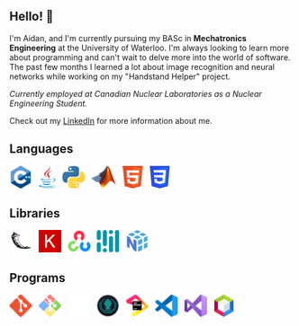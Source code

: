 ## Hello! :wave:
I'm Aidan, and I'm currently pursuing my BASc in **Mechatronics Engineering** at the University of Waterloo. I'm always looking to learn more about programming and can't wait to delve more into the world of software. The past few months I learned a lot about image recognition and neural networks while working on my "Handstand Helper" project.

*Currently employed at Canadian Nuclear Laboratories as a Nuclear Engineering Student.*

Check out my [LinkedIn](https://www.linkedin.com/in/aidan-newman/) for more information about me.

## Languages
![C++](https://github.com/aidan-newman/image_storage/blob/629766127593ad5e18b9d3442ed5e463238a3685/aidan-newman/C%2B%2B.png "C++")&nbsp;&nbsp;
![Java](https://github.com/aidan-newman/image_storage/blob/5c60ce327fbc7a2982b69e88e1c90cbdf09e7a1b/aidan-newman/Java.png "Java")&nbsp;&nbsp;
![Python](https://github.com/aidan-newman/image_storage/blob/629766127593ad5e18b9d3442ed5e463238a3685/aidan-newman/Python.png "Python")&nbsp;&nbsp;
![MATLAB](https://github.com/aidan-newman/image_storage/blob/8cab0698a5839535ef355df0914b6845db089f91/aidan-newman/Matlab.png "MATLAB")&nbsp;&nbsp;
![HTML](https://github.com/aidan-newman/image_storage/blob/4c83c7e45b604b2de4af84e1c78d02726a17fbd5/aidan-newman/HTML.png "HTML")&nbsp;&nbsp;
![CSS](https://github.com/aidan-newman/image_storage/blob/4c83c7e45b604b2de4af84e1c78d02726a17fbd5/aidan-newman/CSS.png "CSS")

## Libraries
![Flask](https://github.com/aidan-newman/image_storage/blob/0702ca784e0efc943faa624ef39966882655194f/aidan-newman/Flask.png "Flask")&nbsp;&nbsp;
![Keras](https://github.com/aidan-newman/image_storage/blob/629766127593ad5e18b9d3442ed5e463238a3685/aidan-newman/Keras.png "Keras")&nbsp;&nbsp;
![OpenCV](https://github.com/aidan-newman/image_storage/blob/381ff0866a692192aae5414c6e1b6bd41ac75432/aidan-newman/OpenCV.png "OpenCV")&nbsp;&nbsp;
![Mediapipe](https://github.com/aidan-newman/image_storage/blob/8cab0698a5839535ef355df0914b6845db089f91/aidan-newman/Mediapipe.png "Mediapipe")&nbsp;&nbsp;
![Numpy](https://github.com/aidan-newman/image_storage/blob/39616651119d97ddcfb678507b55da022847a5dd/aidan-newman/Numpy.png "Numpy")

## Programs
![Git](https://github.com/aidan-newman/image_storage/blob/2a60744e3e2be7705419be70d3fef2fc0baf773c/aidan-newman/Git.png "Git")&nbsp;&nbsp;
![GitBash](https://github.com/aidan-newman/image_storage/blob/2a60744e3e2be7705419be70d3fef2fc0baf773c/aidan-newman/GitBash.png "GitBash")&nbsp;&nbsp;
![GitHub](https://github.com/aidan-newman/image_storage/blob/e4b22c8fd84901276305d8e82534276233811234/aidan-newman/GitHub.png "GitHub")&nbsp;&nbsp;
![GitKraken](https://github.com/aidan-newman/image_storage/blob/2a60744e3e2be7705419be70d3fef2fc0baf773c/aidan-newman/GitKraken.png "GitKraken")&nbsp;&nbsp;
![JetBrains IDEs](https://github.com/aidan-newman/image_storage/blob/19fed8354096c51b77003a3fa8063aa1e51d8b63/aidan-newman/JetBrains.png "JetBrains IDEs")&nbsp;&nbsp;
![Visual Studio Code](https://github.com/aidan-newman/image_storage/blob/2a60744e3e2be7705419be70d3fef2fc0baf773c/aidan-newman/VSCode.png "Visual Studio Code")&nbsp;&nbsp;
![Visual Studio](https://github.com/aidan-newman/image_storage/blob/2a60744e3e2be7705419be70d3fef2fc0baf773c/aidan-newman/VS.png "Visual Studio")&nbsp;&nbsp;
![Apache NetBeans](https://github.com/aidan-newman/image_storage/blob/e4b22c8fd84901276305d8e82534276233811234/aidan-newman/Netbeans.png "Apache NetBeans")

<!--
**aidan-newman/aidan-newman** is a ✨ _special_ ✨ repository because its `README.md` (this file) appears on your GitHub profile.

Here are some ideas to get you started:

- 🔭 I’m currently working on ...
- 🌱 I’m currently learning ...
- 👯 I’m looking to collaborate on ...
- 🤔 I’m looking for help with ...
- 💬 Ask me about ...
- 📫 How to reach me: ...
- 😄 Pronouns: ...
- ⚡ Fun fact: ...
-->

